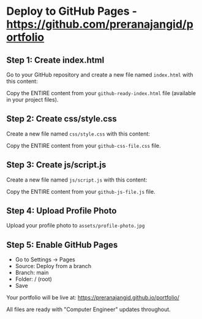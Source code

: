 # Deploy to GitHub Pages - https://github.com/preranajangid/portfolio

## Step 1: Create index.html
Go to your GitHub repository and create a new file named `index.html` with this content:

Copy the ENTIRE content from your `github-ready-index.html` file (available in your project files).

## Step 2: Create css/style.css  
Create a new file named `css/style.css` with this content:

Copy the ENTIRE content from your `github-css-file.css` file.

## Step 3: Create js/script.js
Create a new file named `js/script.js` with this content:

Copy the ENTIRE content from your `github-js-file.js` file.

## Step 4: Upload Profile Photo
Upload your profile photo to `assets/profile-photo.jpg`

## Step 5: Enable GitHub Pages
- Go to Settings → Pages
- Source: Deploy from a branch
- Branch: main
- Folder: / (root)
- Save

Your portfolio will be live at: https://preranajangid.github.io/portfolio/

All files are ready with "Computer Engineer" updates throughout.